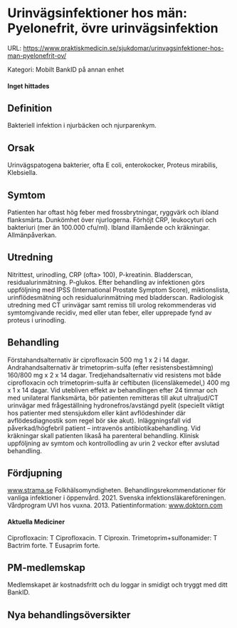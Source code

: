 # Urinvägsinfektioner hos män: Pyelonefrit, övre urinvägsinfektion

URL: https://www.praktiskmedicin.se/sjukdomar/urinvagsinfektioner-hos-man-pyelonefrit-ov/



Kategori: Mobilt BankID på annan enhet

#### Inget hittades

## Definition

Bakteriell infektion i njurbäcken och njurparenkym.

## Orsak

Urinvägspatogena bakterier, ofta E coli, enterokocker, Proteus mirabilis, Klebsiella.

## Symtom

Patienten har oftast hög feber med frossbrytningar, ryggvärk och ibland flanksmärta. Dunkömhet över njurlogerna. Förhöjt CRP, leukocyturi och bakteriuri (mer än 100.000 cfu/ml). Ibland illamående och kräkningar. Allmänpåverkan.

## Utredning

Nitrittest, urinodling, CRP (ofta> 100), P-kreatinin. Bladderscan, residualurinmätning. P-glukos. Efter behandling av infektionen görs uppföljning med IPSS (International Prostate Symptom Score), miktionslista, urinflödesmätning och residualurinmätning med bladderscan. Radiologisk utredning med CT urinvägar samt remiss till urolog rekommenderas vid symtomgivande recidiv, med eller utan feber, eller upprepade fynd av proteus i urinodling.

## Behandling

Förstahandsalternativ är ciprofloxacin 500 mg 1 x 2 i 14 dagar.
Andrahandsalternativ är trimetoprim-sulfa (efter resistensbestämning) 160/800 mg x 2 x 14 dagar.
Tredjehandsalternativ vid resistens mot både ciprofloxacin och trimetoprim-sulfa är ceftibuten (licensläkemedel,) 400 mg x 1 x 14 dagar.
Vid utebliven effekt av behandlingen efter 24 timmar och med unilateral flanksmärta, bör patienten remitteras till akut ultraljud/CT urinvägar med frågeställning hydronefros/avstängd pyelit (speciellt viktigt hos patienter med stensjukdom eller känt avflödeshinder där avflödesdiagnostik som regel bör ske akut).
Inläggningsfall vid påverkad/högfebril patient – intravenös antibiotikabehandling. Vid kräkningar skall patienten likaså ha parenteral behandling. Klinisk uppföljning av symtom och kontrollodling av urin 2 veckor efter avslutad behandling.

## Fördjupning

www.strama.se
Folkhälsomyndigheten. Behandlingsrekommendationer för vanliga infektioner i öppenvård. 2021.
Svenska infektionsläkareföreningen. Vårdprogram UVI hos vuxna. 2013.
Patientinformation: www.doktorn.com

#### Aktuella Mediciner

Ciprofloxacin: T Ciprofloxacin. T Ciproxin.
Trimetoprim+sulfonamider: T Bactrim forte. T Eusaprim forte.

## PM-medlemskap

Medlemskapet är kostnadsfritt och du loggar in smidigt och tryggt med ditt BankID.

## Nya behandlingsöversikter

